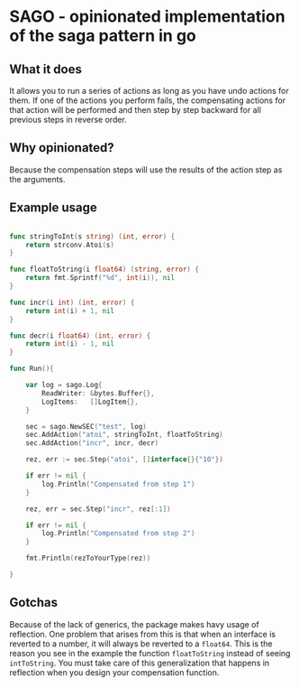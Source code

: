 # SAGO - opinionated implementation of the saga pattern in go

## What it does

It allows you to run a series of actions as long as you have undo actions for them. If one of the actions you perform fails, the compensating actions for that action will be performed and then step by step backward for all previous steps in reverse order.

## Why opinionated?

Because the compensation steps will use the results of the action step as the arguments.

## Example usage

```go

func stringToInt(s string) (int, error) {
	return strconv.Atoi(s)
}

func floatToString(i float64) (string, error) {
	return fmt.Sprintf("%d", int(i)), nil
}

func incr(i int) (int, error) {
	return int(i) + 1, nil
}

func decr(i float64) (int, error) {
	return int(i) - 1, nil
}

func Run(){

    var log = sago.Log{
        ReadWriter: &bytes.Buffer{},
        LogItems:   []LogItem{},
    }

    sec = sago.NewSEC("test", log)
    sec.AddAction("atoi", stringToInt, floatToString)
    sec.AddAction("incr", incr, decr)

    rez, err := sec.Step("atoi", []interface{}{"10"})

    if err != nil {
        log.Println("Compensated from step 1")
    }

    rez, err = sec.Step("incr", rez[:1])

    if err != nil {
        log.Println("Compensated from step 2")
    }

    fmt.Println(rezToYourType(rez))

}

```

## Gotchas

Because of the lack of generics, the package makes havy usage of reflection. 
One problem that arises from this is that when an interface is reverted to a number, it will always be reverted to a ```float64```.
This is the reason you see in the example the function ```floatToString``` instead of seeing ```intToString```.
You must take care of this generalization that happens in reflection when you design your compensation function.